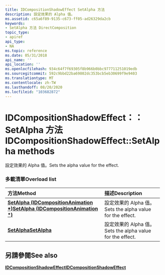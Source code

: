 ```yaml
---
title: IDCompositionShadowEffect SetAlpha 方法
description: 設定效果的 Alpha 值。
ms.assetid: c65a6f89-9135-c673-ff05-ad26329da2cb
keywords:
- SetAlpha 方法 DirectComposition
topic_type:
- apiref
api_type:
- NA
ms.topic: reference
ms.date: 05/31/2018
api_name: ''
api_location: ''
ms.openlocfilehash: 934c64f7f69305f8b966b0bbc977711251019edb
ms.sourcegitcommit: 592c9bbd22ba69802dc353bcb5eb30699f9e9403
ms.translationtype: MT
ms.contentlocale: zh-TW
ms.lasthandoff: 08/20/2020
ms.locfileid: "103682872"
---
```

# <a name="idcompositionshadoweffectsetalpha-methods"></a><span data-ttu-id="4c6f0-104">IDCompositionShadowEffect：： SetAlpha 方法</span><span class="sxs-lookup"><span data-stu-id="4c6f0-104">IDCompositionShadowEffect::SetAlpha methods</span></span>

<span data-ttu-id="4c6f0-105">設定效果的 Alpha 值。</span><span class="sxs-lookup"><span data-stu-id="4c6f0-105">Sets the alpha value for the effect.</span></span>

### <a name="overload-list"></a><span data-ttu-id="4c6f0-106">多載清單</span><span class="sxs-lookup"><span data-stu-id="4c6f0-106">Overload list</span></span>



| <span data-ttu-id="4c6f0-107">方法</span><span class="sxs-lookup"><span data-stu-id="4c6f0-107">Method</span></span>                                                                               | <span data-ttu-id="4c6f0-108">描述</span><span class="sxs-lookup"><span data-stu-id="4c6f0-108">Description</span></span>                                     |
|:-------------------------------------------------------------------------------------|:------------------------------------------------|
| <span data-ttu-id="4c6f0-109">[**SetAlpha (IDCompositionAnimation \*)**](/windows/win32/api/dcomp/nf-dcomp-idcompositionshadoweffect-setalpha(idcompositionanimation))</span><span class="sxs-lookup"><span data-stu-id="4c6f0-109">[**SetAlpha (IDCompositionAnimation \*)**](/windows/win32/api/dcomp/nf-dcomp-idcompositionshadoweffect-setalpha(idcompositionanimation))</span></span> | <span data-ttu-id="4c6f0-110">設定效果的 Alpha 值。</span><span class="sxs-lookup"><span data-stu-id="4c6f0-110">Sets the alpha value for the effect.</span></span><br/> |
| <span data-ttu-id="4c6f0-111">[**SetAlpha**](/windows/win32/api/dcomp/nf-dcomp-idcompositionshadoweffect-setalpha(float))</span><span class="sxs-lookup"><span data-stu-id="4c6f0-111">[**SetAlpha**](/windows/win32/api/dcomp/nf-dcomp-idcompositionshadoweffect-setalpha(float))</span></span>                               | <span data-ttu-id="4c6f0-112">設定效果的 Alpha 值。</span><span class="sxs-lookup"><span data-stu-id="4c6f0-112">Sets the alpha value for the effect.</span></span><br/> |



## <a name="see-also"></a><span data-ttu-id="4c6f0-113">另請參閱</span><span class="sxs-lookup"><span data-stu-id="4c6f0-113">See also</span></span>

<dl> <dt>

[<span data-ttu-id="4c6f0-114">**IDCompositionShadowEffect**</span><span class="sxs-lookup"><span data-stu-id="4c6f0-114">**IDCompositionShadowEffect**</span></span>](/windows/win32/api/dcomp/nn-dcomp-idcompositionshadoweffect)
</dt> </dl>

 

